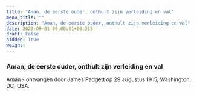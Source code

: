 ```yaml
---
title: "Aman, de eerste ouder, onthult zijn verleiding en val"
menu_title: ""
description: "Aman, de eerste ouder, onthult zijn verleiding en val"
date: 2023-09-01 06:00:01+00:215
draft: False
hidden: True
weight:
---
```

### Aman, de eerste ouder, onthult zijn verleiding en val

Aman - ontvangen door James Padgett op 29 augustus 1915, Washington, DC, USA.
